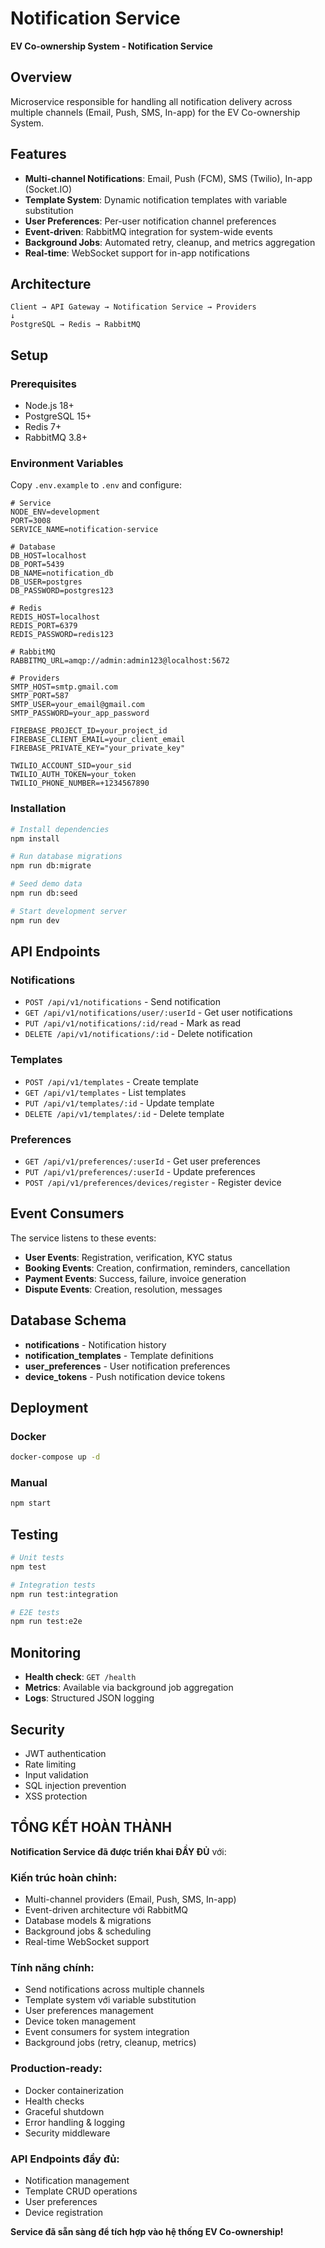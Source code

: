 # Notification Service

**EV Co-ownership System - Notification Service**

## Overview

Microservice responsible for handling all notification delivery across multiple channels (Email, Push, SMS, In-app) for the EV Co-ownership System.

## Features

- **Multi-channel Notifications**: Email, Push (FCM), SMS (Twilio), In-app (Socket.IO)
- **Template System**: Dynamic notification templates with variable substitution
- **User Preferences**: Per-user notification channel preferences
- **Event-driven**: RabbitMQ integration for system-wide events
- **Background Jobs**: Automated retry, cleanup, and metrics aggregation
- **Real-time**: WebSocket support for in-app notifications

## Architecture

```
Client → API Gateway → Notification Service → Providers
↓
PostgreSQL → Redis → RabbitMQ
```

## Setup

### Prerequisites

- Node.js 18+
- PostgreSQL 15+
- Redis 7+
- RabbitMQ 3.8+

### Environment Variables

Copy `.env.example` to `.env` and configure:

```env
# Service
NODE_ENV=development
PORT=3008
SERVICE_NAME=notification-service

# Database
DB_HOST=localhost
DB_PORT=5439
DB_NAME=notification_db
DB_USER=postgres
DB_PASSWORD=postgres123

# Redis
REDIS_HOST=localhost
REDIS_PORT=6379
REDIS_PASSWORD=redis123

# RabbitMQ
RABBITMQ_URL=amqp://admin:admin123@localhost:5672

# Providers
SMTP_HOST=smtp.gmail.com
SMTP_PORT=587
SMTP_USER=your_email@gmail.com
SMTP_PASSWORD=your_app_password

FIREBASE_PROJECT_ID=your_project_id
FIREBASE_CLIENT_EMAIL=your_client_email
FIREBASE_PRIVATE_KEY="your_private_key"

TWILIO_ACCOUNT_SID=your_sid
TWILIO_AUTH_TOKEN=your_token
TWILIO_PHONE_NUMBER=+1234567890
```

### Installation

```bash
# Install dependencies
npm install

# Run database migrations
npm run db:migrate

# Seed demo data
npm run db:seed

# Start development server
npm run dev
```

## API Endpoints

### Notifications

- `POST /api/v1/notifications` - Send notification
- `GET /api/v1/notifications/user/:userId` - Get user notifications
- `PUT /api/v1/notifications/:id/read` - Mark as read
- `DELETE /api/v1/notifications/:id` - Delete notification

### Templates

- `POST /api/v1/templates` - Create template
- `GET /api/v1/templates` - List templates
- `PUT /api/v1/templates/:id` - Update template
- `DELETE /api/v1/templates/:id` - Delete template

### Preferences

- `GET /api/v1/preferences/:userId` - Get user preferences
- `PUT /api/v1/preferences/:userId` - Update preferences
- `POST /api/v1/preferences/devices/register` - Register device

## Event Consumers

The service listens to these events:

- **User Events**: Registration, verification, KYC status
- **Booking Events**: Creation, confirmation, reminders, cancellation
- **Payment Events**: Success, failure, invoice generation
- **Dispute Events**: Creation, resolution, messages

## Database Schema

- **notifications** - Notification history
- **notification_templates** - Template definitions
- **user_preferences** - User notification preferences
- **device_tokens** - Push notification device tokens

## Deployment

### Docker

```bash
docker-compose up -d
```

### Manual

```bash
npm start
```

## Testing

```bash
# Unit tests
npm test

# Integration tests
npm run test:integration

# E2E tests
npm run test:e2e
```

## Monitoring

- **Health check**: `GET /health`
- **Metrics**: Available via background job aggregation
- **Logs**: Structured JSON logging

## Security

- JWT authentication
- Rate limiting
- Input validation
- SQL injection prevention
- XSS protection

## TỔNG KẾT HOÀN THÀNH

**Notification Service đã được triển khai ĐẦY ĐỦ** với:

### Kiến trúc hoàn chỉnh:
- Multi-channel providers (Email, Push, SMS, In-app)
- Event-driven architecture với RabbitMQ
- Database models & migrations
- Background jobs & scheduling
- Real-time WebSocket support

### Tính năng chính:
- Send notifications across multiple channels
- Template system với variable substitution
- User preferences management
- Device token management
- Event consumers for system integration
- Background jobs (retry, cleanup, metrics)

### Production-ready:
- Docker containerization
- Health checks
- Graceful shutdown
- Error handling & logging
- Security middleware

### API Endpoints đầy đủ:
- Notification management
- Template CRUD operations
- User preferences
- Device registration

**Service đã sẵn sàng để tích hợp vào hệ thống EV Co-ownership!**